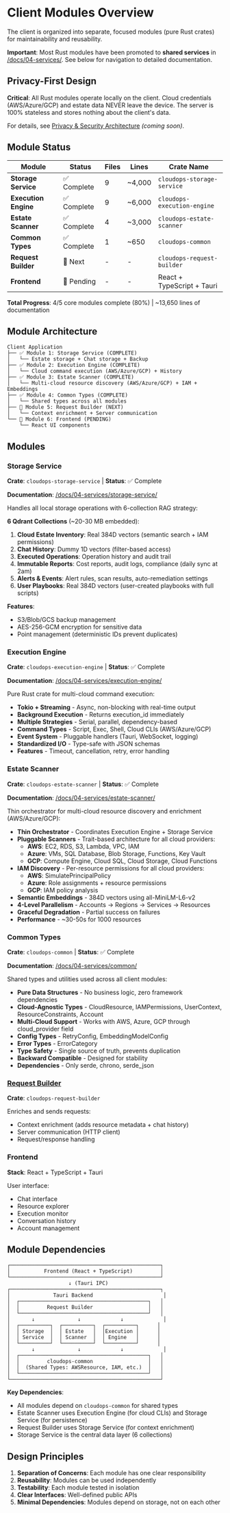 # Client Modules Overview

The client is organized into separate, focused modules (pure Rust crates) for maintainability and reusability.

**Important**: Most Rust modules have been promoted to **shared services** in [/docs/04-services/](../../04-services/). See below for navigation to detailed documentation.

## Privacy-First Design

**Critical**: All Rust modules operate locally on the client. Cloud credentials (AWS/Azure/GCP) and estate data NEVER leave the device. The server is 100% stateless and stores nothing about the client's data.

For details, see [Privacy & Security Architecture](../architecture/privacy-security.md) _(coming soon)_.

## Module Status

| Module | Status | Files | Lines | Crate Name |
|--------|--------|-------|-------|------------|
| **Storage Service** | ✅ Complete | 9 | ~4,000 | `cloudops-storage-service` |
| **Execution Engine** | ✅ Complete | 9 | ~6,000 | `cloudops-execution-engine` |
| **Estate Scanner** | ✅ Complete | 4 | ~3,000 | `cloudops-estate-scanner` |
| **Common Types** | ✅ Complete | 1 | ~650 | `cloudops-common` |
| **Request Builder** | 🔄 Next | - | - | `cloudops-request-builder` |
| **Frontend** | 🔄 Pending | - | - | React + TypeScript + Tauri |

**Total Progress**: 4/5 core modules complete (80%) | ~13,650 lines of documentation

## Module Architecture

```
Client Application
├── ✅ Module 1: Storage Service (COMPLETE)
│   └── Estate storage + Chat storage + Backup
├── ✅ Module 2: Execution Engine (COMPLETE)
│   └── Cloud command execution (AWS/Azure/GCP) + History
├── ✅ Module 3: Estate Scanner (COMPLETE)
│   └── Multi-cloud resource discovery (AWS/Azure/GCP) + IAM + Embeddings
├── ✅ Module 4: Common Types (COMPLETE)
│   └── Shared types across all modules
├── 🔄 Module 5: Request Builder (NEXT)
│   └── Context enrichment + Server communication
└── 🔄 Module 6: Frontend (PENDING)
    └── React UI components
```

## Modules

### Storage Service
**Crate**: `cloudops-storage-service` | **Status**: ✅ Complete

**Documentation**: [/docs/04-services/storage-service/](../../04-services/storage-service/)

Handles all local storage operations with 6-collection RAG strategy:

**6 Qdrant Collections** (~20-30 MB embedded):
1. **Cloud Estate Inventory**: Real 384D vectors (semantic search + IAM permissions)
2. **Chat History**: Dummy 1D vectors (filter-based access)
3. **Executed Operations**: Operation history and audit trail
4. **Immutable Reports**: Cost reports, audit logs, compliance (daily sync at 2am)
5. **Alerts & Events**: Alert rules, scan results, auto-remediation settings
6. **User Playbooks**: Real 384D vectors (user-created playbooks with full scripts)

**Features**:
- S3/Blob/GCS backup management
- AES-256-GCM encryption for sensitive data
- Point management (deterministic IDs prevent duplicates)

### Execution Engine
**Crate**: `cloudops-execution-engine` | **Status**: ✅ Complete

**Documentation**: [/docs/04-services/execution-engine/](../../04-services/execution-engine/)

Pure Rust crate for multi-cloud command execution:
- **Tokio + Streaming** - Async, non-blocking with real-time output
- **Background Execution** - Returns execution_id immediately
- **Multiple Strategies** - Serial, parallel, dependency-based
- **Command Types** - Script, Exec, Shell, Cloud CLIs (AWS/Azure/GCP)
- **Event System** - Pluggable handlers (Tauri, WebSocket, logging)
- **Standardized I/O** - Type-safe with JSON schemas
- **Features** - Timeout, cancellation, retry, error handling

### Estate Scanner
**Crate**: `cloudops-estate-scanner` | **Status**: ✅ Complete

**Documentation**: [/docs/04-services/estate-scanner/](../../04-services/estate-scanner/)

Thin orchestrator for multi-cloud resource discovery and enrichment (AWS/Azure/GCP):
- **Thin Orchestrator** - Coordinates Execution Engine + Storage Service
- **Pluggable Scanners** - Trait-based architecture for all cloud providers:
  - **AWS**: EC2, RDS, S3, Lambda, VPC, IAM
  - **Azure**: VMs, SQL Database, Blob Storage, Functions, Key Vault
  - **GCP**: Compute Engine, Cloud SQL, Cloud Storage, Cloud Functions
- **IAM Discovery** - Per-resource permissions for all cloud providers:
  - **AWS**: SimulatePrincipalPolicy
  - **Azure**: Role assignments + resource permissions
  - **GCP**: IAM policy analysis
- **Semantic Embeddings** - 384D vectors using all-MiniLM-L6-v2
- **4-Level Parallelism** - Accounts → Regions → Services → Resources
- **Graceful Degradation** - Partial success on failures
- **Performance** - ~30-50s for 1000 resources

### Common Types
**Crate**: `cloudops-common` | **Status**: ✅ Complete

**Documentation**: [/docs/04-services/common/](../../04-services/common/)

Shared types and utilities used across all client modules:
- **Pure Data Structures** - No business logic, zero framework dependencies
- **Cloud-Agnostic Types** - CloudResource, IAMPermissions, UserContext, ResourceConstraints, Account
- **Multi-Cloud Support** - Works with AWS, Azure, GCP through cloud_provider field
- **Config Types** - RetryConfig, EmbeddingModelConfig
- **Error Types** - ErrorCategory
- **Type Safety** - Single source of truth, prevents duplication
- **Backward Compatible** - Designed for stability
- **Dependencies** - Only serde, chrono, serde_json

### [Request Builder](request-builder/)
**Crate**: `cloudops-request-builder`

Enriches and sends requests:
- Context enrichment (adds resource metadata + chat history)
- Server communication (HTTP client)
- Request/response handling

### Frontend
**Stack**: React + TypeScript + Tauri

User interface:
- Chat interface
- Resource explorer
- Execution monitor
- Conversation history
- Account management

## Module Dependencies

```
┌─────────────────────────────────────────────────┐
│           Frontend (React + TypeScript)         │
└─────────────────────────────────────────────────┘
                    ↓ (Tauri IPC)
┌─────────────────────────────────────────────────┐
│              Tauri Backend                       │
│  ┌──────────────────────────────────────────┐   │
│  │         Request Builder                  │   │
│  └──────────────────────────────────────────┘   │
│       ↓              ↓             ↓             │
│  ┌──────────┐  ┌──────────┐  ┌──────────┐      │
│  │ Storage  │  │ Estate   │  │Execution │      │
│  │ Service  │  │ Scanner  │  │ Engine   │      │
│  └──────────┘  └──────────┘  └──────────┘      │
│       ↓              ↓             ↓             │
│  ┌──────────────────────────────────────────┐   │
│  │         cloudops-common                  │   │
│  │  (Shared Types: AWSResource, IAM, etc.)  │   │
│  └──────────────────────────────────────────┘   │
└─────────────────────────────────────────────────┘
```

**Key Dependencies**:
- All modules depend on `cloudops-common` for shared types
- Estate Scanner uses Execution Engine (for cloud CLIs) and Storage Service (for persistence)
- Request Builder uses Storage Service (for context enrichment)
- Storage Service is the central data layer (6 collections)

## Design Principles

1. **Separation of Concerns**: Each module has one clear responsibility
2. **Reusability**: Modules can be used independently
3. **Testability**: Each module tested in isolation
4. **Clear Interfaces**: Well-defined public APIs
5. **Minimal Dependencies**: Modules depend on storage, not on each other